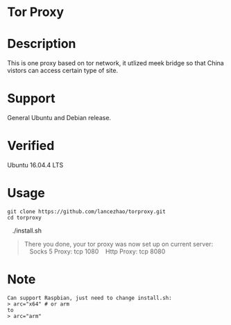 Tor Proxy  
====

# Description
This is one proxy based on tor network, it utlized meek bridge so that China vistors can access certain type of site.

# Support
General Ubuntu and Debian release.

# Verified
Ubuntu 16.04.4 LTS

# Usage
    git clone https://github.com/lancezhao/torproxy.git
    cd torproxy
    ./install.sh
> There you done, your tor proxy was now set up on current server:</br>
    Socks 5 Proxy: tcp 1080
    Http Proxy: tcp 8080

# Note
    Can support Raspbian, just need to change install.sh:
    > arc="x64" # or arm
    to
    > arc="arm"
